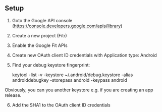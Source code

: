 Setup
-----

1. Goto the Google API console (https://console.developers.google.com/apis/library)

2. Create a new project (Fitr)

3. Enable the Google Fit APIs

4. Create new OAuth client ID credentials with Application type: Android

5. Find your debug keystore fingerprint:

    keytool -list -v -keystore ~/.android/debug.keystore -alias androiddebugkey -storepass android -keypass android

Obviously, you can you another keystore e.g. if you are creating an app release.

6. Add the SHA1 to the OAuth client ID credentials